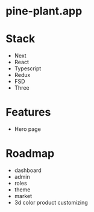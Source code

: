# pine-plant.app

# Stack

- Next
- React
- Typescript
- Redux
- FSD
- Three

# Features

- Hero page

# Roadmap

- dashboard
- admin
- roles
- theme
- market
- 3d color product customizing
